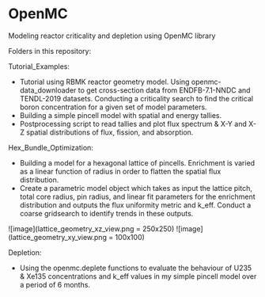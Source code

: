 # OpenMC
Modeling reactor criticality and depletion using OpenMC library

Folders in this repository:

Tutorial_Examples:

- Tutorial using RBMK reactor geometry model. Using openmc-data_downloader to get cross-section data from ENDFB-7.1-NNDC and TENDL-2019 datasets. Conducting a criticality search to find the critical boron concentration for a given set of model parameters.
- Building a simple pincell model with spatial and energy tallies.
- Postprocessing script to read tallies and plot flux spectrum & X-Y and X-Z spatial distributions of flux, fission, and absorption.

Hex_Bundle_Optimization:
- Building a model for a hexagonal lattice of pincells. Enrichment is varied as a linear function of radius in order to flatten the spatial flux distribution.
- Create a parametric model object which takes as input the lattice pitch, total core radius, pin radius, and linear fit parameters for the enrichment distribution and outputs the flux uniformity metric and k_eff. Conduct a coarse gridsearch to identify trends in these outputs.

![image](lattice_geometry_xz_view.png = 250x250) ![image](lattice_geometry_xy_view.png = 100x100)

Depletion:
- Using the openmc.deplete functions to evaluate the behaviour of U235 & Xe135 concentrations and k_eff values in my simple pincell model over a period of 6 months.
